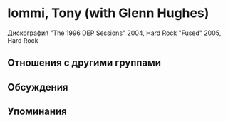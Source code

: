 # Iommi, Tony (with Glenn Hughes)

Дискография
"The 1996 DEP Sessions" 2004, Hard Rock
"Fused" 2005, Hard Rock

## Отношения с другими группами


## Обсуждения


## Упоминания

